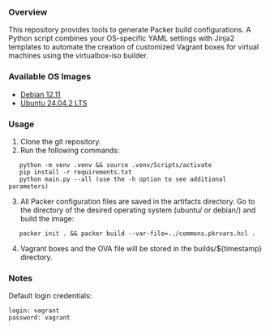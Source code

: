 ### Overview
This repository provides tools to generate Packer build configurations. 
A Python script combines your OS-specific YAML settings with Jinja2 templates to automate the creation of customized Vagrant boxes for virtual machines using the virtualbox-iso builder.

### Available OS Images
- [Debian 12.11](https://github.com/Serhii5465/packer-templates/tree/main/debian)
- [Ubuntu 24.04.2 LTS](https://github.com/Serhii5465/packer-templates/tree/main/ubuntu)

### Usage
1. Clone the git repository.
2. Run the following commands:
```
   python -m venv .venv && source .venv/Scripts/activate
   pip install -r requirements.txt
   python main.py --all (use the -h option to see additional parameters)
```
3. All Packer configuration files are saved in the artifacts directory. Go to the directory of the desired operating system (ubuntu/ or debian/) and build the image:
```
   packer init . && packer build --var-file=../commons.pkrvars.hcl .
```
4. Vagrant boxes and the OVA file will be stored in the builds/${timestamp} directory.

### Notes
Default login credentials:
```
login: vagrant
password: vagrant
```